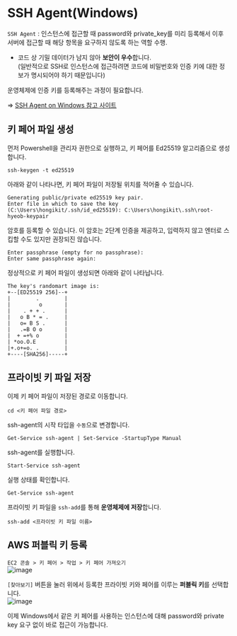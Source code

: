# SSH Agent(Windows)

`SSH Agent` : 인스턴스에 접근할 때 password와 private_key를 미리 등록해서 이후 서버에 접근할 때 해당 항목을 요구하지 않도록 하는 역할 수행.

- 코드 상 기밀 데이터가 남지 않아 **보안이 우수**합니다.   
(일반적으로 SSH로 인스턴스에 접근하려면 코드에 비밀번호와 인증 키에 대한 정보가 명시되어야 하기 때문입니다)

운영체제에 인증 키를 등록해주는 과정이 필요합니다.

=> [SSH Agent on Windows 참고 사이트](https://docs.microsoft.com/ko-kr/windows-server/administration/openssh/openssh_keymanagement)

## 키 페어 파일 생성

먼저 Powershell을 관리자 권한으로 실행하고, 키 페어를 Ed25519 알고리즘으로 생성합니다.   
```
ssh-keygen -t ed25519
```

아래와 같이 나타나면, 키 페어 파일이 저장될 위치를 적어줄 수 있습니다.   
```
Generating public/private ed25519 key pair.
Enter file in which to save the key (C:\Users\hongikit/.ssh/id_ed25519): C:\Users\hongikit\.ssh\root-hyeob-keypair
```

암호를 등록할 수 있습니다. 이 암호는 2단계 인증을 제공하고, 입력하지 않고 엔터로 스킵할 수도 있지만 권장되진 않습니다.   
```
Enter passphrase (empty for no passphrase):
Enter same passphrase again:
```

정상적으로 키 페어 파일이 생성되면 아래와 같이 나타납니다.   
```
The key's randomart image is:
+--[ED25519 256]--+
|        .        |
|         o       |
|    . + + .      |
|   o B * = .     |
|   o= B S .      |
|   .=B O o       |
|  + =+% o        |
| *oo.O.E         |
|+.o+=o. .        |
+----[SHA256]-----+
```

## 프라이빗 키 파일 저장

이제 키 페어 파일이 저장된 경로로 이동합니다.   
```
cd <키 페어 파일 경로>
```

ssh-agent의 시작 타입을 `수동`으로 변경합니다.   
```
Get-Service ssh-agent | Set-Service -StartupType Manual
```

ssh-agent를 실행합니다.   
```
Start-Service ssh-agent
```

실행 상태를 확인합니다.   
```
Get-Service ssh-agent
```

프라이빗 키 파일을 `ssh-add`를 통해 **운영체제에 저장**합니다.   
```
ssh-add <프라이빗 키 파일 이름>
```

## AWS 퍼블릭 키 등록

`EC2 콘솔 > 키 페어 > 작업 > 키 페어 가져오기`   
![image](https://user-images.githubusercontent.com/43658658/157827264-033b9726-8554-436f-83f1-65b1a6d22f47.png)

`[찾아보기]` 버튼을 눌러 위에서 등록한 프라이빗 키와 페어를 이루는 **퍼블릭 키**를 선택합니다.   
![image](https://user-images.githubusercontent.com/43658658/157827390-9515411a-32e2-4064-ae2d-7c00b14d08d6.png)

이제 Windows에서 같은 키 페어를 사용하는 인스턴스에 대해 password와 private key 요구 없이 바로 접근이 가능합니다.
